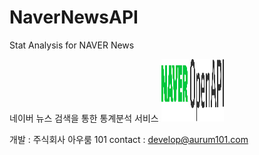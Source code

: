 # NaverNewsAPI
Stat Analysis for NAVER News

네이버 뉴스 검색을 통한 통계분석 서비스
<img src = "./1. NAVER OpenAPI_c.png" style="width:100px; height:100px;">


개발 : 주식회사 아우룸 101
contact : develop@aurum101.com
